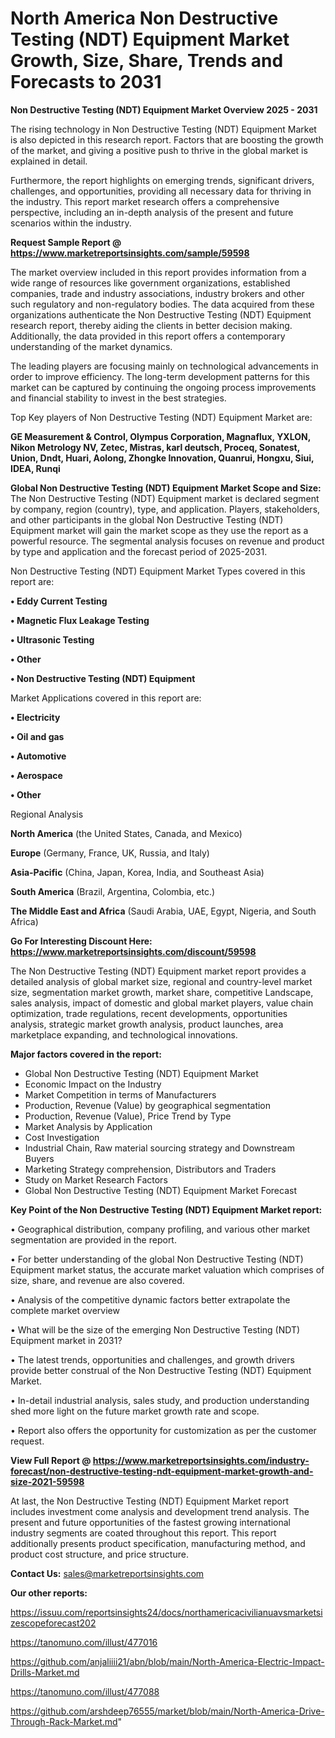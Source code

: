 # North America Non Destructive Testing (NDT) Equipment Market Growth, Size, Share, Trends and Forecasts to 2031

<Strong> Non Destructive Testing (NDT) Equipment Market Overview 2025 - 2031</strong>

The rising technology in Non Destructive Testing (NDT) Equipment Market is also depicted in this research report. Factors that are boosting the growth of the market, and giving a positive push to thrive in the global market is explained in detail.

Furthermore, the report highlights on emerging trends, significant drivers, challenges, and opportunities, providing all necessary data for thriving in the industry. This report market research offers a comprehensive perspective, including an in-depth analysis of the present and future scenarios within the industry.

<strong>Request Sample Report @ <a href=https://www.marketreportsinsights.com/sample/59598>https://www.marketreportsinsights.com/sample/59598</a></strong>

The market overview included in this report provides information from a wide range of resources like government organizations, established companies, trade and industry associations, industry brokers and other such regulatory and non-regulatory bodies. The data acquired from these organizations authenticate the Non Destructive Testing (NDT) Equipment research report, thereby aiding the clients in better decision making. Additionally, the data provided in this report offers a contemporary understanding of the market dynamics.

The leading players are focusing mainly on technological advancements in order to improve efficiency. The long-term development patterns for this market can be captured by continuing the ongoing process improvements and financial stability to invest in the best strategies.

Top Key players of Non Destructive Testing (NDT) Equipment Market are:

<strong>GE Measurement & Control, Olympus Corporation, Magnaflux, YXLON, Nikon Metrology NV, Zetec, Mistras, karl deutsch, Proceq, Sonatest, Union, Dndt, Huari, Aolong, Zhongke Innovation, Quanrui, Hongxu, Siui, IDEA, Runqi</strong>

<strong><b>Global Non Destructive Testing (NDT) Equipment Market Scope and Size:</b></strong>
The Non Destructive Testing (NDT) Equipment market is declared segment by company, region (country), type, and application. Players, stakeholders, and other participants in the global Non Destructive Testing (NDT) Equipment market will gain the market scope as they use the report as a powerful resource. The segmental analysis focuses on revenue and product by type and application and the forecast period of 2025-2031.

Non Destructive Testing (NDT) Equipment Market Types covered in this report are:

<strong>• Eddy Current Testing

• Magnetic Flux Leakage Testing

• Ultrasonic Testing

• Other

• Non Destructive Testing (NDT) Equipment</strong>

Market Applications covered in this report are:

<strong>• Electricity

• Oil and gas

• Automotive

• Aerospace

• Other</strong> 

Regional Analysis

<strong>North America</strong> (the United States, Canada, and Mexico)

<strong>Europe</strong> (Germany, France, UK, Russia, and Italy)

<strong>Asia-Pacific</strong> (China, Japan, Korea, India, and Southeast Asia)

<strong>South America</strong> (Brazil, Argentina, Colombia, etc.)

<strong>The Middle East and Africa</strong> (Saudi Arabia, UAE, Egypt, Nigeria, and South Africa)

<strong>Go For Interesting Discount Here: <a href=https://www.marketreportsinsights.com/discount/59598>https://www.marketreportsinsights.com/discount/59598</a></strong>

The Non Destructive Testing (NDT) Equipment market report provides a detailed analysis of global market size, regional and country-level market size, segmentation market growth, market share, competitive Landscape, sales analysis, impact of domestic and global market players, value chain optimization, trade regulations, recent developments, opportunities analysis, strategic market growth analysis, product launches, area marketplace expanding, and technological innovations.

<strong><b>Major factors covered in the report:</b></strong>
<ul>
  <li>Global Non Destructive Testing (NDT) Equipment Market </li>
  <li>Economic Impact on the Industry</li>
  <li>Market Competition in terms of Manufacturers</li>
  <li>Production, Revenue (Value) by geographical segmentation</li>
  <li>Production, Revenue (Value), Price Trend by Type</li>
  <li>Market Analysis by Application</li>
  <li>Cost Investigation</li>
  <li>Industrial Chain, Raw material sourcing strategy and Downstream Buyers</li>
  <li>Marketing Strategy comprehension, Distributors and Traders</li>
  <li>Study on Market Research Factors</li>
  <li>Global Non Destructive Testing (NDT) Equipment Market Forecast</li>
</ul>

<strong><b>Key Point of the Non Destructive Testing (NDT) Equipment Market report:</b></strong>

• Geographical distribution, company profiling, and various other market segmentation are provided in the report.

• For better understanding of the global Non Destructive Testing (NDT) Equipment market status, the accurate market valuation which comprises of size, share, and revenue are also covered.

• Analysis of the competitive dynamic factors better extrapolate the complete market overview

• What will be the size of the emerging Non Destructive Testing (NDT) Equipment market in 2031?

• The latest trends, opportunities and challenges, and growth drivers provide better construal of the Non Destructive Testing (NDT) Equipment Market.

• In-detail industrial analysis, sales study, and production understanding shed more light on the future market growth rate and scope.

• Report also offers the opportunity for customization as per the customer request.

<strong><b>View Full Report @ <a href=https://www.marketreportsinsights.com/industry-forecast/non-destructive-testing-ndt-equipment-market-growth-and-size-2021-59598>https://www.marketreportsinsights.com/industry-forecast/non-destructive-testing-ndt-equipment-market-growth-and-size-2021-59598</a></b></strong>


At last, the Non Destructive Testing (NDT) Equipment Market report includes investment come analysis and development trend analysis. The present and future opportunities of the fastest growing international industry segments are coated throughout this report. This report additionally presents product specification, manufacturing method, and product cost structure, and price structure.

<strong>Contact Us:</strong>
sales@marketreportsinsights.com

<strong>Our other reports:</strong>

<a href=https://issuu.com/reportsinsights24/docs/northamericacivilianuavsmarketsizescopeforecast202>https://issuu.com/reportsinsights24/docs/northamericacivilianuavsmarketsizescopeforecast202</a>

<a href=https://tanomuno.com/illust/477016>https://tanomuno.com/illust/477016</a>

<a href=https://github.com/anjaliiii21/abn/blob/main/North-America-Electric-Impact-Drills-Market.md>https://github.com/anjaliiii21/abn/blob/main/North-America-Electric-Impact-Drills-Market.md</a>

<a href=https://tanomuno.com/illust/477088>https://tanomuno.com/illust/477088</a>

<a href=https://github.com/arshdeep76555/market/blob/main/North-America-Drive-Through-Rack-Market.md>https://github.com/arshdeep76555/market/blob/main/North-America-Drive-Through-Rack-Market.md</a>"
